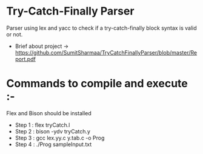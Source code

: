 # Try-Catch-Finally Parser
Parser using lex and yacc to check if a try-catch-finally block syntax is valid or not.

* Brief about project -> https://github.com/SumitSharmaa/TryCatchFinallyParser/blob/master/Report.pdf


# Commands to compile and execute :-
Flex and Bison should be installed
* Step 1 :   flex tryCatch.l
* Step 2 :   bison -ydv tryCatch.y  
* Step 3 :   gcc lex.yy.c y.tab.c -o Prog
* Step 4 :   ./Prog sampleInput.txt
